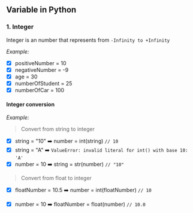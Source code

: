 ## Variable in Python

### 1. Integer
Integer is an number that represents from `-Infinity to +Infinity`

<i>Example: </i>
- [x] positiveNumber = 10
- [x] negativeNumber = -9
- [x] age = 30
- [x] numberOfStudent = 25
- [x] numberOfCar = 100
#### Integer conversion
<i>Example: </i>
> Convert from string to integer
- [x] string = "10" :arrow_right: number = int(string) `// 10`
- [x] string = "A" :arrow_right: `ValueError: invalid literal for int() with base 10: 'A'`
- [x] number = 10 :arrow_right: string = str(number) `// "10"`

> Convert from float to integer
- [x] floatNumber = 10.5 :arrow_right: number = int(floatNumber) `// 10`
- [x] number = 10 :arrow_right: floatNumber = float(number) `// 10.0`

